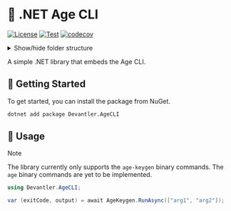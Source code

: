 # 🔑 .NET Age CLI

[![License](https://img.shields.io/badge/License-Apache_2.0-blue.svg)](https://opensource.org/licenses/Apache-2.0)
[![Test](https://github.com/devantler/dotnet-age-cli/actions/workflows/test.yaml/badge.svg)](https://github.com/devantler/dotnet-age-cli/actions/workflows/test.yaml)
[![codecov](https://codecov.io/gh/devantler/dotnet-age-cli/graph/badge.svg?token=RhQPb4fE7z)](https://codecov.io/gh/devantler/dotnet-age-cli)

<details>
  <summary>Show/hide folder structure</summary>

<!-- readme-tree start -->
```
.
├── .github
│   ├── scripts
│   └── workflows
├── Devantler.AgeCLI
│   └── runtimes
│       ├── linux-arm64
│       │   └── native
│       ├── linux-x64
│       │   └── native
│       ├── osx-arm64
│       │   └── native
│       ├── osx-x64
│       │   └── native
│       └── win-x64
│           └── native
└── Devantler.AgeCLI.Tests
    └── AgeKeygenTests

18 directories
```
<!-- readme-tree end -->

</details>

A simple .NET library that embeds the Age CLI.

## 🚀 Getting Started

To get started, you can install the package from NuGet.

```bash
dotnet add package Devantler.AgeCLI
```

## 📝 Usage

> [!NOTE]
> The library currently only supports the `age-keygen` binary commands. The `age` binary commands are yet to be implemented.

```csharp
using Devantler.AgeCLI;

var (exitCode, output) = await AgeKeygen.RunAsync(["arg1", "arg2"]);
```
